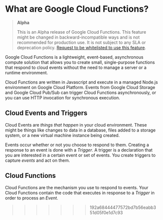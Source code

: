 # What are Google Cloud Functions?

> **Alpha**
> 
> This is an Alpha release of Google Cloud Functions. This feature might be changed in backward-incompatible ways and is not recommended for production use. It is not subject to any SLA or deprecation policy. [Request to be whitelisted to use this feature](https://docs.google.com/forms/d/1WQNWPK3xdLnw4oXPT_AIVR9-gd6DLo5ZIucyxzSQ5fQ/viewform).

Google Cloud Functions is a lightweight, event-based, asynchronous compute solution that allows you to create small, single-purpose functions that respond to cloud events without the need to manage a server or a runtime environment.

Cloud Functions are written in Javascript and execute in a managed Node.js environment on Google Cloud Platform. Events from Google Cloud Storage and Google Cloud Pub/Sub can trigger Cloud Functions asynchronously, or you can use HTTP invocation for synchronous execution.

## Cloud Events and Triggers

Cloud Events are _things that happen_ in your cloud environment. These might be things like changes to data in a database, files added to a storage system, or a new virtual machine instance being created.

Events occur whether or not you choose to respond to them. Creating a response to an event is done with a _Trigger_. A trigger is a declaration that you are interested in a certain event or set of events. You create triggers to capture _events_ and act on them.

## Cloud Functions

Cloud Functions are the mechanism you use to respond to events. Your Cloud Functions contain the code that executes in response to a _Trigger_ in order to process an _Event_.
>>>>>>> 192a68444477572bd7b56eabb351d05f0e1d7c93
